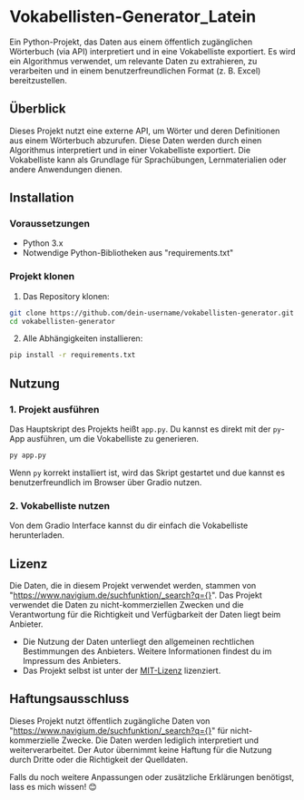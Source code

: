 # Vokabellisten-Generator_Latein

Ein Python-Projekt, das Daten aus einem öffentlich zugänglichen Wörterbuch (via API) interpretiert und in eine Vokabelliste exportiert. Es wird ein Algorithmus verwendet, um relevante Daten zu extrahieren, zu verarbeiten und in einem benutzerfreundlichen Format (z. B. Excel) bereitzustellen.

## Überblick

Dieses Projekt nutzt eine externe API, um Wörter und deren Definitionen aus einem Wörterbuch abzurufen. Diese Daten werden durch einen Algorithmus interpretiert und in einer Vokabelliste exportiert. Die Vokabelliste kann als Grundlage für Sprachübungen, Lernmaterialien oder andere Anwendungen dienen.

## Installation

### Voraussetzungen

- Python 3.x
- Notwendige Python-Bibliotheken aus "requirements.txt"

### Projekt klonen

1. Das Repository klonen:

```bash
git clone https://github.com/dein-username/vokabellisten-generator.git
cd vokabellisten-generator
```

2. Alle Abhängigkeiten installieren:

```bash
pip install -r requirements.txt
```

## Nutzung

### 1. Projekt ausführen

Das Hauptskript des Projekts heißt `app.py`. Du kannst es direkt mit der `py`-App ausführen, um die Vokabelliste zu generieren.

```bash
py app.py
```

Wenn `py` korrekt installiert ist, wird das Skript gestartet und due kannst es benutzerfreundlich im Browser über Gradio nutzen.

### 2. Vokabelliste nutzen

Von dem Gradio Interface kannst du dir einfach die Vokabelliste herunterladen.

## Lizenz

Die Daten, die in diesem Projekt verwendet werden, stammen von "https://www.navigium.de/suchfunktion/_search?q={}". Das Projekt verwendet die Daten zu nicht-kommerziellen Zwecken und die Verantwortung für die Richtigkeit und Verfügbarkeit der Daten liegt beim Anbieter.

- Die Nutzung der Daten unterliegt den allgemeinen rechtlichen Bestimmungen des Anbieters. Weitere Informationen findest du im Impressum des Anbieters.
- Das Projekt selbst ist unter der [MIT-Lizenz](https://opensource.org/licenses/MIT) lizenziert.

## Haftungsausschluss

Dieses Projekt nutzt öffentlich zugängliche Daten von "https://www.navigium.de/suchfunktion/_search?q={}" für nicht-kommerzielle Zwecke. Die Daten werden lediglich interpretiert und weiterverarbeitet. Der Autor übernimmt keine Haftung für die Nutzung durch Dritte oder die Richtigkeit der Quelldaten.


Falls du noch weitere Anpassungen oder zusätzliche Erklärungen benötigst, lass es mich wissen! 😊
